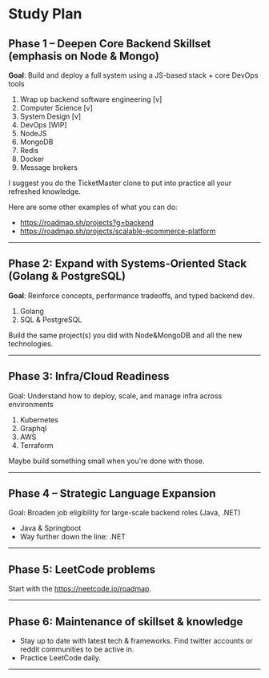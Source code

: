# Study Plan

## Phase 1 – Deepen Core Backend Skillset (emphasis on Node & Mongo)

**Goal**: Build and deploy a full system using a JS-based stack + core DevOps tools

1. Wrap up backend software engineering [v]
2. Computer Science [v]
3. System Design [v]
4. DevOps [WIP]
5. NodeJS
6. MongoDB
7. Redis
8. Docker
9. Message brokers


I suggest you do the TicketMaster clone to put into practice all your refreshed knowledge.

Here are some other examples of what you can do:

- https://roadmap.sh/projects?g=backend
- https://roadmap.sh/projects/scalable-ecommerce-platform 

--- 
## Phase 2: Expand with Systems-Oriented Stack (Golang & PostgreSQL)

**Goal**: Reinforce concepts, performance tradeoffs, and typed backend dev.

1. Golang
2. SQL & PostgreSQL

Build the same project(s) you did with Node&MongoDB and all the new technologies.

---
## Phase 3: Infra/Cloud Readiness

Goal: Understand how to deploy, scale, and manage infra across environments

1. Kubernetes
2. Graphql
3. AWS
4. Terraform

Maybe build something small when you're done with those.

--- 
## Phase 4 – Strategic Language Expansion

Goal: Broaden job eligibility for large-scale backend roles (Java, .NET)

- Java & Springboot 
- Way further down the line: .NET

---
## Phase 5: LeetCode problems

Start with the https://neetcode.io/roadmap.

---

## Phase 6: Maintenance of skillset & knowledge

- Stay up to date with latest tech & frameworks. Find twitter accounts or reddit communities to be active in.
- Practice LeetCode daily.

---
